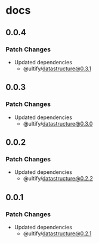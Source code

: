 # docs

## 0.0.4

### Patch Changes

- Updated dependencies
  - @ultify/datastructure@0.3.1

## 0.0.3

### Patch Changes

- Updated dependencies
  - @ultify/datastructure@0.3.0

## 0.0.2

### Patch Changes

- Updated dependencies
  - @ultify/datastructure@0.2.2

## 0.0.1

### Patch Changes

- Updated dependencies
  - @ultify/datastructure@0.2.1
